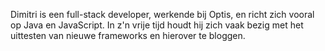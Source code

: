 Dimitri is een full-stack developer, werkende bij Optis, en richt zich vooral op Java en JavaScript. In z'n vrije tijd houdt hij zich vaak bezig met het uittesten van nieuwe frameworks en hierover te bloggen.
